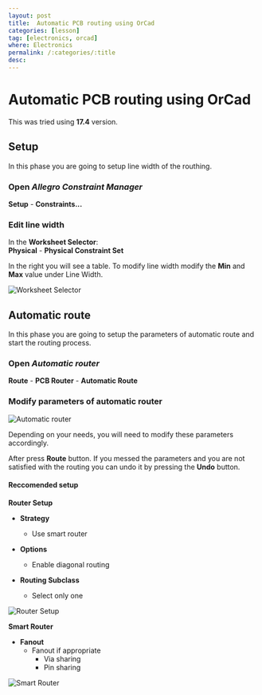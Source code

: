 ```yaml
---
layout: post
title:  Automatic PCB routing using OrCad
categories: [lesson]
tag: [electronics, orcad]
where: Electronics
permalink: /:categories/:title
desc:
---
```


# Automatic PCB routing using OrCad
This was tried using **17.4** version.

## Setup
In this phase you are going to setup line width of the routhing. 


### Open *Allegro Constraint Manager*
**Setup** - **Constraints...**

### Edit line width

In the **Worksheet Selector**:  
**Physical** - **Physical Constraint Set**

In the right you will see a table. To modify line width modify the **Min** and **Max** value under Line Width.

![Worksheet Selector]({{site.baseurl}}/assets/img/lessons/Electronics/Automatic-pcb-routing-orcad/worksheet-selector.png "Worksheet Selector")

## Automatic route
In this phase you are going to setup the parameters of automatic route and start the routing process.

### Open *Automatic router*

**Route** - **PCB Router** - **Automatic Route**

### Modify parameters of automatic router

![Automatic router]({{site.baseurl}}/assets/img/lessons/Electronics/Automatic-pcb-routing-orcad/automatic-router.png "Automatic router")

Depending on your needs, you will need to modify these parameters accordingly.

After press **Route** button. If you messed the parameters and you are not satisfied with the routing you can undo it by pressing the **Undo** button.

#### Reccomended setup
**Router Setup**
* **Strategy**
    * Use smart router
* **Options**
    * Enable diagonal routing

* **Routing Subclass**
    * Select only one

![Router Setup]({{site.baseurl}}/assets/img/lessons/Electronics/Automatic-pcb-routing-orcad/router-setup.png "Router Setup")


**Smart Router**
* **Fanout**  
    * Fanout if appropriate  
        * Via sharing
        * Pin sharing

![Smart Router]({{site.baseurl}}/assets/img/lessons/Electronics/Automatic-pcb-routing-orcad/smart-router.png "Smart Router")


